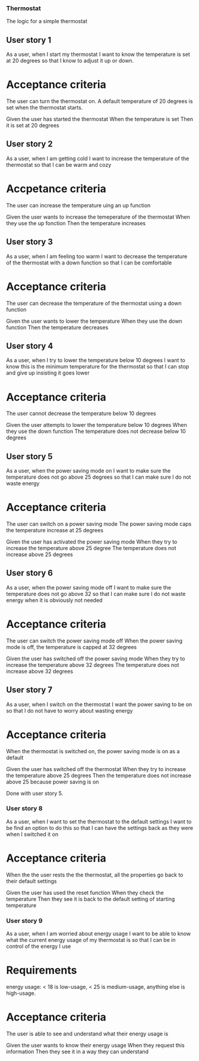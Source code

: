 ### Thermostat

The logic for a simple thermostat

## User story 1

As a user, when I start my thermostat
I want to know the temperature is set at 20 degrees
so that I know to adjust it up or down.

# Acceptance criteria

The user can turn the thermostat on.
A default temperature of 20 degrees is set when the thermostat starts.

Given the user has started the thermostat
When the temperature is set
Then it is set at 20 degrees


## User story 2

As a user, when I am getting cold
I want to increase the temperature of the thermostat
so that I can be warm and cozy

# Accpetance criteria

The user can increase the temperature uing an up function

Given the user wants to increase the temeperature of the thermostat
When they use the up fonction
Then the temperature increases


## User story 3

As a user, when I am feeling too warm
I want to decrease the temperature of the thermostat with a down function
so that I can be comfortable

# Acceptance criteria

The user can decrease the temperature of the thermostat using a down function

Given the user wants to lower the temperature
When they use the down function
Then the temperature decreases


## User story 4

As a user, when I try to lower the temperature below 10 degrees
I want to know this is the minimum temperature for the thermostat
so that I can stop and give up insisting it goes lower

# Acceptance criteria

The user cannot decrease the temperature below 10 degrees

Given the user attempts to lower the temperature below 10 degrees
When they use the down function
The temperature does not decrease below 10 degrees


## User story 5

As a user, when the power saving mode on
I want to make sure the temperature does not go above 25 degrees
so that I can make sure I do not waste energy

# Acceptance criteria

The user can switch on a power saving mode
The  power saving mode caps the temperature increase at 25 degrees

Given the user has activated the power saving mode
When they try to increase the temperature above 25 degree
The temperature does not increase above 25 degrees


## User story 6

As a user, when the power saving mode off
I want to make sure the temperature does not go above 32
so that I can make sure I do not waste energy when it is obviously not needed

# Acceptance criteria

The user can switch the power saving mode off
When the power saving mode is off, the temperature is capped at 32 degrees

Given the user has switched off the power saving mode
When they try to increase the temperature above 32 degrees
The temperature does not increase above 32 degrees


## User story 7

As a user, when I switch on the thermostat
I want the power saving to be on
so that I do not have to worry about wasting energy

# Acceptance criteria

When the thermostat is switched on, the power saving mode is on as a default

Given the user has switched off the thermostat
When they try to increase the temperature above 25 degrees
Then the temperature does not increase above 25 because power saving is on

Done with user story 5.



### User story 8

As a user, when I want to set the thermostat to the default settings
I want to be find an option to do this
so that I can have the settings back as they were when I switched it on

# Acceptance criteria

When the the user rests the the thermostat, all the properties go back to their default settings

Given the user has used the reset function
When they check the temperature
Then they see it is back to the default setting of starting temperature


### User story 9

As a user, when I am worried about energy usage
I want to be able to know what the current energy usage of my thermostat is
so that I can be in control of the energy I use

# Requirements
energy usage: 
< 18 is low-usage, 
< 25 is medium-usage, 
anything else is high-usage.

# Acceptance criteria

The user is able to see and understand what their energy usage is

Given the user wants to know their energy usage
When they request this information
Then they see it in a way they can understand